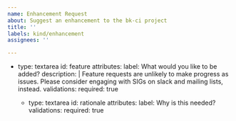 ```yaml
---
name: Enhancement Request
about: Suggest an enhancement to the bk-ci project
title: ''
labels: kind/enhancement
assignees: ''

---
```


- type: textarea
    id: feature
    attributes:
      label: What would you like to be added?
      description: |
        Feature requests are unlikely to make progress as issues. Please consider engaging with SIGs on slack and mailing lists, instead.
    validations:
      required: true

  - type: textarea
    id: rationale
    attributes:
      label: Why is this needed?
    validations:
      required: true

